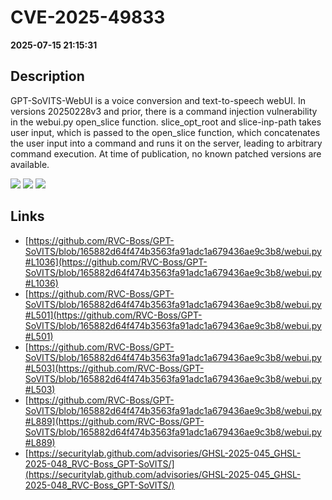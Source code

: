 # CVE-2025-49833

**2025-07-15 21:15:31**

## Description
GPT-SoVITS-WebUI is a voice conversion and text-to-speech webUI. In versions 20250228v3 and prior, there is a command injection vulnerability in the webui.py open_slice function. slice_opt_root and slice-inp-path takes user input, which is passed to the open_slice function, which concatenates the user input into a command and runs it on the server, leading to arbitrary command execution. At time of publication, no known patched versions are available.

![](https://img.shields.io/static/v1?label=Score&message=8.9&color=red)
![](https://img.shields.io/static/v1?label=Severity&message=HIGH&color=red)
![](https://img.shields.io/static/v1?label=CWE&message=RCE&color=green)

## Links
- [https://github.com/RVC-Boss/GPT-SoVITS/blob/165882d64f474b3563fa91adc1a679436ae9c3b8/webui.py#L1036](https://github.com/RVC-Boss/GPT-SoVITS/blob/165882d64f474b3563fa91adc1a679436ae9c3b8/webui.py#L1036)
- [https://github.com/RVC-Boss/GPT-SoVITS/blob/165882d64f474b3563fa91adc1a679436ae9c3b8/webui.py#L501](https://github.com/RVC-Boss/GPT-SoVITS/blob/165882d64f474b3563fa91adc1a679436ae9c3b8/webui.py#L501)
- [https://github.com/RVC-Boss/GPT-SoVITS/blob/165882d64f474b3563fa91adc1a679436ae9c3b8/webui.py#L503](https://github.com/RVC-Boss/GPT-SoVITS/blob/165882d64f474b3563fa91adc1a679436ae9c3b8/webui.py#L503)
- [https://github.com/RVC-Boss/GPT-SoVITS/blob/165882d64f474b3563fa91adc1a679436ae9c3b8/webui.py#L889](https://github.com/RVC-Boss/GPT-SoVITS/blob/165882d64f474b3563fa91adc1a679436ae9c3b8/webui.py#L889)
- [https://securitylab.github.com/advisories/GHSL-2025-045_GHSL-2025-048_RVC-Boss_GPT-SoVITS/](https://securitylab.github.com/advisories/GHSL-2025-045_GHSL-2025-048_RVC-Boss_GPT-SoVITS/)
